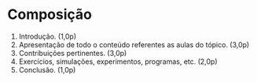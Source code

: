# Composição

1. Introdução. (1,0p)
2. Apresentação de todo o conteúdo referentes as aulas do tópico. (3,0p)
3. Contribuições pertinentes. (3,0p)
4. Exercícios, simulações, experimentos, programas, etc. (2,0p)
5. Conclusão. (1,0p)
